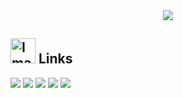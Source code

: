 <div align="center">
  <img max-width="800" src="https://cdncf.vtuberhub.in.th/TuuperCoveBanners.png"/>
</div>

## <img height="40" src="https://raw.githubusercontent.com/innng/innng/master/assets/kyubey.gif" alt="Image by innng"/> Links
[![](https://img.shields.io/badge/Visit_a_website-gray?style=for-the-badge&logoColor=white)](https://vtuberhub.in.th)
[![](https://img.shields.io/badge/Twitter-blue?style=for-the-badge&logo=x&logoColor=white)](https://twitter.com/vtuberhubinth)
[![](https://img.shields.io/badge/YouTube-red?style=for-the-badge&logo=youtube&logoColor=white)](https://youtube.com/@dotprepare)
[![](https://img.shields.io/badge/Discord-darkblue?style=for-the-badge&logo=discord&logoColor=white)](https://discord.vtuberhub.in.th)
[![](https://img.shields.io/badge/Twitch-purple?style=for-the-badge&logo=twitch&logoColor=white)](https://twitch.tv/spacelogic_live)

<!-- README by <a href="https://github.com/innng">Innng</a> -->

<!--

**Here are some ideas to get you started:**

🙋‍♀️ A short introduction - what is your organization all about?
🌈 Contribution guidelines - how can the community get involved?
👩‍💻 Useful resources - where can the community find your docs? Is there anything else the community should know?
🍿 Fun facts - what does your team eat for breakfast?
🧙 Remember, you can do mighty things with the power of [Markdown](https://docs.github.com/github/writing-on-github/getting-started-with-writing-and-formatting-on-github/basic-writing-and-formatting-syntax)
-->
